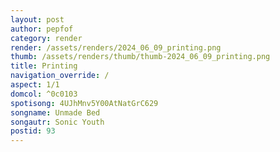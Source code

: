 ```yaml
---
layout: post
author: pepfof
category: render
render: /assets/renders/2024_06_09_printing.png
thumb: /assets/renders/thumb/thumb-2024_06_09_printing.png
title: Printing
navigation_override: /
aspect: 1/1
domcol: ^0c0103
spotisong: 4UJhMnv5Y00AtNatGrC629
songname: Unmade Bed
songautr: Sonic Youth
postid: 93
---
```


<!--USER BEGIN 1-->

<!--USER END 1-->

<!--more-->
<!--USER BEGIN 2-->

<!--USER END 2-->

